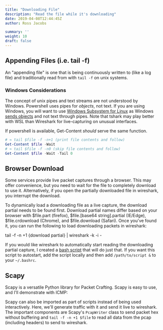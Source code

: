 ```yaml
---
title: "Downloading File"
description: "Read the file while it's downloading"
date: 2019-04-08T12:44:45Z
author: Ross Jacobs

summary: ''
weight: 10
draft: false
---
```


## Appending Files (i.e. tail -f)

An "appending file" is one that is being continuously written to (like a log file) and traditionally read from with `tail -f` on unix systems.

### Windows Considerations

The concept of unix pipes and text streams are not understood by Windows.
Powershell uses pipes for *objects*, not text.
If you are using Windows, you will want to use [Windows Subsystem for
Linux](https://docs.microsoft.com/en-us/windows/wsl/install-win10) as Windows
[sends objects](https://docs.microsoft.com/en-us/powershell/scripting/learn/understanding-the-powershell-pipeline?view=powershell-6) and not text through pipes. Note that tshark may play better with WSL
than Wireshark for live-capturing on unusual interfaces.

If powershell is available, Get-Content *should* serve the same function.

```powershell
# ≈ tail $file -f -n+1 (print file contents and follow)
Get-Content $file -Wait
# ≈ tail $file -f -n0 (skip file contents and follow)
Get-Content $file -Wait -Tail 0
```

## Browser Download

Some services provide live packet captures through a browser. This may offer
convenience, but you need to wait for the file to completely download to use it.
Alternatively, if you open the partially downloaded file in wireshark, you
interrupt the download.

To dynamically load a downloading file as a live capture, the download partial
needs to be found first. Download partial names differ based on your browser
with $file.part (firefox), $file.[base64 string].partial (IE/Edge),
$file.crdownload (Chrome), and $file.download (Safari). Once you've found it,
you can run the following to load downloading packets in wireshark:

  tail -f -n +1 {download partial} | wireshark -k -i -

If you would like wireshark to automatically start reading the downloading
partial capture, I created a [bash
script](https://gist.github.com/pocc/cdf578a757be3a5b13b5e3bfc0fc2f82) that will do
just that. If you want this script to autostart, add the script locally and then add
`/path/to/script &` to your `~/.bashrc`.

## Scapy

Scapy is a versatile Python library for Packet Crafting. Scapy is easy to use,
and I'll demonstrate with ICMP:
<script id="asciicast-237464" src="https://asciinema.org/a/237464.js" async></script>

Scapy can also be imported as part of scripts instead of being used
interactively. Here, we'll generate traffic with it and send it live to
wireshark. The important components are Scapy's `PcapWriter` class to send
packet hex without buffering and `tail -f -n +1 $file` to read all data from the
pcap (including headers) to send to wireshark.  
<script id="asciicast-237460" src="https://asciinema.org/a/237460.js" async></script>
